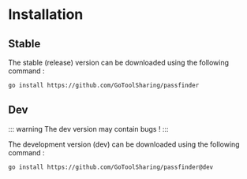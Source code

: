 # Installation

## Stable

The stable (release) version can be downloaded using the following command :

```bash
go install https://github.com/GoToolSharing/passfinder
```

## Dev

::: warning
The dev version may contain bugs !
:::

The development version (dev) can be downloaded using the following command :

```bash
go install https://github.com/GoToolSharing/passfinder@dev
```